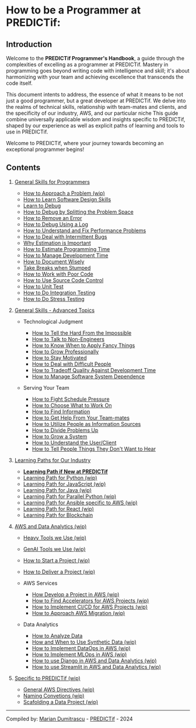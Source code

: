 # How to be a Programmer at PREDICTif:

## Introduction

Welcome to the **PREDICTif Programmer's Handbook**, a guide through the complexities of excelling as a programmer at PREDICTif. Mastery in programming goes beyond writing code with intelligence and skill; it's about harmonizing with your team and achieving excellence that transcends the code itself.

This document intents to address, the essence of what it means to be not just a good programmer, but a great developer at PREDICTif. We delve into the realms of technical skills, relationship with team-mates and clients, and the specificity of our industry, AWS, and our particular niche This guide combine universally applicable wisdom and insights specific to PREDICTif, shaped by our experience as well as explicit paths of learning and tools to use in PREDICTif.

Welcome to PREDICTif, where your journey towards becoming an exceptional programmer begins!

<!-- Welcome to the **PREDICTif Programmer's Handbook**! This guide is here to help you become an outstanding programmer at PREDICTif. Being great at programming isn't just about writing smart code. It's also about working well with your team and achieving goals that go beyond the code.

In this document, we're going to cover what it takes to be not just good, but great at developing software with us. We'll look at technical skills, how to work with teammates and clients, and the specifics of our field, including AWS and our particular focus areas. This guide offers advice and insights that are
unevrsally applicable as well as tips, tools, and "way we do things" specific to PREDICTif.

Welcome to PREDICTif, where you start your journey to becoming an amazing programmer! -->

## Contents

1. [General Skills for Programmers](010-Beginner)

   - [How to Approach a Problem (wip)](010-Beginner/Personal-Skills/01-Learn-To-Debug.md)
   - [How to Learn Software Design Skills](010-Beginner/Personal-Skills/11-How-to-Learn-Design-Skills.md)
   - [Learn to Debug](010-Beginner/Personal-Skills/01-Learn-To-Debug.md)
   - [How to Debug by Splitting the Problem Space](010-Beginner/Personal-Skills/02-How-to-Debug-by-Splitting-the-Problem-Space.md)
   - [How to Remove an Error](010-Beginner/Personal-Skills/03-How-to-Remove-an-Error.md)
   - [How to Debug Using a Log](010-Beginner/Personal-Skills/04-How-to-Debug-Using-a-Log.md)
   - [How to Understand and Fix Performance Problems](010-Beginner/Personal-Skills/05-How-to-Understand-Performance-Problems.md)
   - [How to Deal with Intermittent Bugs](010-Beginner/Personal-Skills/10-How-to-Deal-with-Intermittent-Bugs.md)
   - [Why Estimation is Important](010-Beginner/Team-Skills/01-Why-Estimation-is-Important.md)
   - [How to Estimate Programming Time](010-Beginner/Team-Skills/02-How-to-Estimate-Programming-Time.md)
   - [How to Manage Development Time](020-Intermediate/Team-Skills/01-How-to-Manage-Development-Time.md)
   - [How to Document Wisely](010-Beginner/Team-Skills/05-How-to-Document-Wisely.md)
   - [Take Breaks when Stumped](010-Beginner/Team-Skills/09-Take-Breaks-when-Stumped.md)
   - [How to Work with Poor Code](010-Beginner/Team-Skills/06-How-to-Work-with-Poor-Code.md)
   - [How to Use Source Code Control](010-Beginner/Team-Skills/07-How-to-Use-Source-Code-Control.md)
   - [How to Unit Test](010-Beginner/Team-Skills/08-How-to-Unit-Test.md)
   - [How to Do Integration Testing](020-Intermediate/Personal-Skills/08-How-to-Do-Integration-Testing.md)
   - [How to Do Stress Testing](020-Intermediate/Personal-Skills/04-How-to-Stress-Test.md)
2. [General Skills - Advanced Topics](020-Advanced)

   - Technological Judgment

     - [How to Tell the Hard From the Impossible](020-Advanced/Technical-Judgment/01-How-to-Tell-the-Hard-From-the-Impossible.md)
     - [How to Talk to Non-Engineers](020-Intermediate/Judgment/08-How-to-Talk-to-Non-Engineers.md)
     - [How to Know When to Apply Fancy Things](en/020-Intermediate/Judgment/07-How-to-Know-When-to-Apply-Fancy-Computer-Science.md)
     - [How to Grow Professionally](020-Intermediate/Judgment/05-How-to-Grow-Professionally.md)
     - [How to Stay Motivated](020-Intermediate/Personal-Skills/01-How-to-Stay-Motivated.md)
     - [How to Deal with Difficult People](en/010-Beginner/Team-Skills/11-How-to-Deal-with-Difficult-People.md)
     - [How to Tradeoff Quality Against Development Time](020-Intermediate/Judgment/01-How-to-Tradeoff-Quality-Against-Development-Time.md)
     - [How to Manage Software System Dependence](020-Intermediate/Judgment/02-How-to-Manage-Software-System-Dependence.md)
   - Serving Your Team

     - [How to Fight Schedule Pressure](020-Advanced/Compromising-Wisely/01-How-to-Fight-Schedule-Pressure.md)
     - [How to Choose What to Work On](020-Advanced/Serving-Your-Team/02-How-to-Choose-What-to-Work-On.md)
     - [How to Find Information](010-Beginner/Team-Skills/03-How-to-Find-Out-Information.md)
     - [How to Get Help From Your Team-mates](020-Advanced/Serving-Your-Team/03-How-to-Get-the-Most-From-Your-Teammates.md)
     - [How to Utilize People as Information Sources](010-Beginner/Team-Skills/04-How-to-Utilize-People-as-Information-Sources.md)
     - [How to Divide Problems Up](020-Advanced/Serving-Your-Team/04-How-to-Divide-Problems-Up.md)
     - [How to Grow a System](020-Advanced/Serving-Your-Team/07-How-to-Grow-a-System.md)
     - [How to Understand the User/Client](020-Advanced/Compromising-Wisely/02-How-to-Understand-the-User.md)
     - [How to Tell People Things They Don&#39;t Want to Hear](020-Advanced/Serving-Your-Team/09-How-to-Tell-People-Things-They-Dont-Want-to-Hear.md)
3. [Learning Paths for Our Industry](4-Skills)

   - [**Learning Path if New at PREDICTif**](4-Skills/01-Learning-For-New-Developers.md)
   - [Learning Path for Python (wip)](4-Skills/01-Learning-Path-for-Python.md)
   - [Learning Path for JavaScript (wip)](4-Skills/02-Learning-Path-for-JavaScript.md)
   - [Learning Path for Java (wip)](4-Skills/03-Learning-Path-for-Java.md)
   - [Learning Path for Parallel Python (wip)](4-Skills/04-Learning-Path-for-Parallel-Programming.md)
   - [Learning Path for Ansible specific to AWS  (wip)](4-Skills/04-Learning-Path-for-Parallel-Programming.md)
   - [Learning Path for React  (wip)](4-Skills/04-Learning-Path-for-Parallel-Programming.md)
   - [Learning Path for Blockchain](080-Learning/010-Learning-Path-for-Blockchain.md)
4. [AWS and Data Analytics (wip)](5-AWS)

   - [Heavy Tools we Use (wip)](020-Intermediate/Personal-Skills/10-Heavy-Tools.md)
   - [GenAI Tools we Use (wip)](020-Intermediate/Personal-Skills/10-Heavy-Tools.md)
   - [How to Start a Project (wip)](020-Intermediate/Personal-Skills/09-How-to-Start-a-Project.md)
   - [How to Deliver a Project (wip)](020-Intermediate/Personal-Skills/09-How-to-Deliver-a-Project.md)
   - AWS Services

     - [How Develop a Project in AWS (wip)](5-AWS/03-How-to-develop-a-project-in-AWS.md)
     - [How to Find Accelerators for AWS Projects (wip)](5-AWS/02-How-to-Find-Accelerators-for-AWS.md)
     - [How to Implement CI/CD for AWS Projects (wip)](5-AWS/03-How-to-develop-a-project-in-AWS.md)
     - [How to Approach AWS Migration (wip)](5-AWS/04-How-to-Approach-Migration-to-AWS.md)
   - Data Analytics

     - [How to Analyze Data](020-Intermediate/Personal-Skills/11-How-to-analyze-data.md)
     - [How and When to Use Synthetic Data  (wip)](020-Intermediate/Personal-Skills/11-How-to-analyze-data.md)
     - [How to  Implement DataOps in AWS (wip)](020-Intermediate/Personal-Skills/11-How-to-analyze-data.md)
     - [How to  Implement MLOps in AWS (wip)](020-Intermediate/Personal-Skills/11-How-to-analyze-data.md)
     - [How to use Django in AWS and Data Analytics (wip)](020-Intermediate/Personal-Skills/11-How-to-analyze-data.md)
     - [How to use Streamlit in AWS and Data Analytics (wip)](020-Intermediate/Personal-Skills/11-How-to-analyze-data.md)

5. [Specific to PREDICTif  (wip)](050-Specific)

   - [General AWS Directives  (wip)](050-Specific/00-General-AWS-Directives.md)
   - [Naming Convetions  (wip)](050-Specific/01-Naming-Conventions.md)
   - [Scafolding a Data Project  (wip)](050-Specific/02-Scaffolding-a-Data-Project.md)

---

Compiled by: [Marian Dumitrascu](mailto:marian.dumitrascu@predictifsolutions.com) - [PREDICTif](https://www.predictif.com) - 2024

<!-- - [How to Optimize Loops](010-Beginner/Personal-Skills/07-How-to-Optimize-Loops.md) -->
